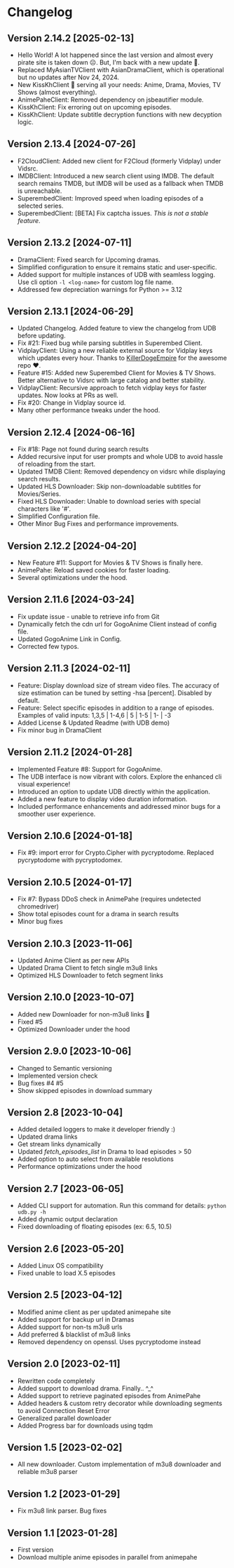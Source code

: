 # Changelog

## Version 2.14.2 [2025-02-13]
- Hello World! A lot happened since the last version and almost every pirate site is taken down ☹️. But, I'm back with a new update 🙂.
- Replaced MyAsianTVClient with AsianDramaClient, which is operational but no updates after Nov 24, 2024.
- New KissKhClient 🎉 serving all your needs: Anime, Drama, Movies, TV Shows (almost everything).
- AnimePaheClient: Removed dependency on jsbeautifier module.
- KissKhClient: Fix erroring out on upcoming episodes.
- KissKhClient: Update subtitle decryption functions with new decyption logic.

## Version 2.13.4 [2024-07-26]
- F2CloudClient: Added new client for F2Cloud (formerly Vidplay) under Vidsrc.
- IMDBClient: Introduced a new search client using IMDB. The default search remains TMDB, but IMDB will be used as a fallback when TMDB is unreachable.
- SuperembedClient: Improved speed when loading episodes of a selected series.
- SuperembedClient: [BETA] Fix captcha issues. _This is not a stable feature_.

## Version 2.13.2 [2024-07-11]
- DramaClient: Fixed search for Upcoming dramas.
- Simplified configuration to ensure it remains static and user-specific.
- Added support for multiple instances of UDB with seamless logging. Use cli option `-l <log-name>` for custom log file name.
- Addressed few depreciation warnings for Python >= 3.12

## Version 2.13.1 [2024-06-29]
- Updated Changelog. Added feature to view the changelog from UDB before updating.
- Fix #21: Fixed bug while parsing subtitles in Superembed Client.
- VidplayClient: Using a new reliable external source for Vidplay keys which updates every hour. Thanks to [KillerDogeEmpire](https://github.com/KillerDogeEmpire) for the awesome repo ❤️.
- Feature #15: Added new Superembed Client for Movies & TV Shows. Better alternative to Vidsrc with large catalog and better stability.
- VidplayClient: Recursive approach to fetch vidplay keys for faster updates. Now looks at PRs as well.
- Fix #20: Change in Vidplay source id.
- Many other performance tweaks under the hood.

## Version 2.12.4 [2024-06-16]
- Fix #18: Page not found during search results
- Added recursive input for user prompts and whole UDB to avoid hassle of reloading from the start.
- Updated TMDB Client: Removed dependency on vidsrc while displaying search results.
- Updated HLS Downloader: Skip non-downloadable subtitles for Movies/Series.
- Fixed HLS Downloader: Unable to download series with special characters like '#'.
- Simplified Configuration file.
- Other Minor Bug Fixes and performance improvements.

## Version 2.12.2 [2024-04-20]
- New Feature #11: Support for Movies & TV Shows is finally here.
- AnimePahe: Reload saved cookies for faster loading.
- Several optimizations under the hood.

## Version 2.11.6 [2024-03-24]
- Fix update issue - unable to retrieve info from Git
- Dynamically fetch the cdn url for GogoAnime Client instead of config file.
- Updated GogoAnime Link in Config.
- Corrected few typos.

## Version 2.11.3 [2024-02-11]
- Feature: Display download size of stream video files. The accuracy of size estimation can be tuned by setting -hsa [percent]. Disabled by default.
- Feature: Select specific episodes in addition to a range of episodes. Examples of valid inputs: 1,3,5 | 1-4,6 | 5 | 1-5 | 1- | -3
- Added License & Updated Readme (with UDB demo)
- Fix minor bug in DramaClient

## Version 2.11.2 [2024-01-28]
- Implemented Feature #8: Support for GogoAnime.
- The UDB interface is now vibrant with colors. Explore the enhanced cli visual experience!
- Introduced an option to update UDB directly within the application.
- Added a new feature to display video duration information.
- Included performance enhancements and addressed minor bugs for a smoother user experience.

## Version 2.10.6 [2024-01-18]
- Fix #9: import error for Crypto.Cipher with pycryptodome. Replaced pycryptodome with pycryptodomex.

## Version 2.10.5 [2024-01-17]
- Fix #7: Bypass DDoS check in AnimePahe (requires undetected chromedriver)
- Show total episodes count for a drama in search results
- Minor bug fixes

## Version 2.10.3 [2023-11-06]
- Updated Anime Client as per new APIs
- Updated Drama Client to fetch single m3u8 links
- Optimized HLS Downloader to fetch segment links

## Version 2.10.0 [2023-10-07]
- Added new Downloader for non-m3u8 links 🎉
- Fixed #5
- Optimized Downloader under the hood

## Version 2.9.0 [2023-10-06]
- Changed to Semantic versioning
- Implemented version check
- Bug fixes #4 #5
- Show skipped episodes in download summary

## Version 2.8 [2023-10-04]
- Added detailed loggers to make it developer friendly :)
- Updated drama links
- Get stream links dynamically
- Updated _fetch_episodes_list_ in Drama to load episodes > 50
- Added option to auto select from available resolutions
- Performance optimizations under the hood

## Version 2.7 [2023-06-05]
- Added CLI support for automation. Run this command for details: `python udb.py -h`
- Added dynamic output declaration
- Fixed downloading of floating episodes (ex: 6.5, 10.5)

## Version 2.6 [2023-05-20]
- Added Linux OS compatibility
- Fixed unable to load X.5 episodes

## Version 2.5 [2023-04-12]
- Modified anime client as per updated animepahe site
- Added support for backup url in Dramas
- Added support for non-ts m3u8 urls
- Add preferred & blacklist of m3u8 links
- Removed dependency on openssl. Uses pycryptodome instead

## Version 2.0 [2023-02-11]
- Rewritten code completely
- Added support to download drama. Finally.. ^_^
- Added support to retrieve paginated episodes from AnimePahe
- Added headers & custom retry decorator while downloading segments to avoid Connection Reset Error
- Generalized parallel downloader
- Added Progress bar for downloads using tqdm

## Version 1.5 [2023-02-02]
- All new downloader. Custom implementation of m3u8 downloader and reliable m3u8 parser

## Version 1.2 [2023-01-29]
- Fix m3u8 link parser. Bug fixes

## Version 1.1 [2023-01-28]
- First version
- Download multiple anime episodes in parallel from animepahe
